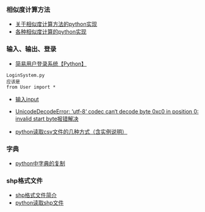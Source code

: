 
### 相似度计算方法

* [关于相似度计算方法的python实现](https://blog.csdn.net/qq_33934427/article/details/123424166?spm=1001.2101.3001.6650.15&utm_medium=distribute.pc_relevant.none-task-blog-2%7Edefault%7EBlogCommendFromBaidu%7ERate-15-123424166-blog-124100957.pc_relevant_multi_platform_whitelistv3&depth_1-utm_source=distribute.pc_relevant.none-task-blog-2%7Edefault%7EBlogCommendFromBaidu%7ERate-15-123424166-blog-124100957.pc_relevant_multi_platform_whitelistv3&utm_relevant_index=20)
* [各种相似度计算的python实现](https://blog.csdn.net/a2099948768/article/details/82218478?spm=1001.2101.3001.6650.1&utm_medium=distribute.pc_relevant.none-task-blog-2%7Edefault%7ECTRLIST%7ERate-1-82218478-blog-124100957.pc_relevant_multi_platform_whitelistv3&depth_1-utm_source=distribute.pc_relevant.none-task-blog-2%7Edefault%7ECTRLIST%7ERate-1-82218478-blog-124100957.pc_relevant_multi_platform_whitelistv3&utm_relevant_index=2)



### 输入、输出、登录
* [简易用户登录系统【Python】](https://blog.csdn.net/weixin_64811333/article/details/126295552)
```
LoginSystem.py
应该是
from User import *

```

* [输入input](https://blog.csdn.net/qq_60899598/article/details/123829768)

* [UnicodeDecodeError: ‘utf-8‘ codec can‘t decode byte 0xc0 in position 0: invalid start byte报错解决](https://blog.csdn.net/Deng872347348/article/details/126308403)
* [python读取csv文件的几种方式（含实例说明）](https://blog.csdn.net/qq_43160348/article/details/124331781)

### 字典
* [python中字典的复制](https://blog.csdn.net/qq_26476413/article/details/123059352)


### shp格式文件
* [shp格式文件简介](https://blog.csdn.net/qq_40206371/article/details/122505234)
* [python读取shp文件](https://blog.csdn.net/weixin_42372313/article/details/113728014?utm_medium=distribute.pc_relevant.none-task-blog-2~default~baidujs_baidulandingword~default-4-113728014-blog-122505234.pc_relevant_3mothn_strategy_recovery&spm=1001.2101.3001.4242.3&utm_relevant_index=7)





